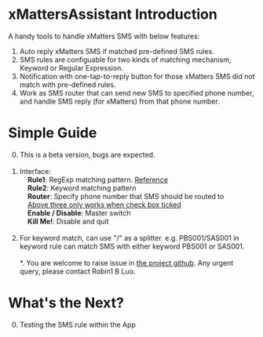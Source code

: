
# xMattersAssistant Introduction

A handy tools to handle xMatters SMS with below features:
  1. Auto reply xMatters SMS if matched pre-defined SMS rules.
  2. SMS rules are configuable for two kinds of matching mechanism, Keyword or Regular Expression.
  3. Notification with one-tap-to-reply button for those xMatters SMS did not match with pre-defined rules.
  4. Work as SMS router that can send new SMS to specified phone number, and handle SMS reply (for xMatters) from that phone number.
  
# Simple Guide
0. This is a beta version, bugs are expected.<br /><br />
1. Interface:<br />
&nbsp;&nbsp;&nbsp;&nbsp;<b>Rule1</b>: RegExp matching pattern. <a href="http://regular-expressions.mobi/refquick.html">Reference</a><br />
&nbsp;&nbsp;&nbsp;&nbsp;<b>Rule2</b>: Keyword matching pattern<br />
&nbsp;&nbsp;&nbsp;&nbsp;<b>Router</b>: Specify phone number that SMS should be routed to<br />
&nbsp;&nbsp;&nbsp;&nbsp;<u>Above three only works when check box ticked</u><br />
&nbsp;&nbsp;&nbsp;&nbsp;<b>Enable / Disable</b>: Master switch<br />
&nbsp;&nbsp;&nbsp;&nbsp;<b>Kill Me!</b>: Disable and quit<br /><br />
2. For keyword match, can use "/" as a splitter. e.g. PBS001/SAS001 in keyword rule can match SMS with either keyword PBS001 or SAS001.<br /><br />
*. You are welcome to raise issue in <a href="https://github.com/robin1bluo/xMattersAssistant">the project github</a>. Any urgent query, please contact Robin1 B Luo.

# What's the Next?
0. Testing the SMS rule within the App
